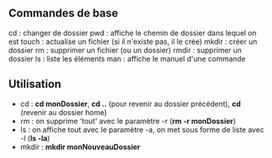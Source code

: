 ## Commandes de base

cd : changer de dossier
pwd : affiche le chemin de dossier dans lequel on est
touch : actualise un fichier (si il n'existe pas, il le crée)
mkdir : créer un dossier
rm : supprimer un fichier (ou un dossier)
rmdir : supprimer un dossier
ls : liste les éléments
man : affiche le manuel d'une commande

## Utilisation

- cd : **cd monDossier**, **cd ..** (pour revenir au dossier précédent), **cd** (revenir au dossier home)
- rm : on supprime 'tout' avec le paramètre -r (**rm -r monDossier**)
- ls : on affiche tout avec le paramètre -a, on met sous forme de liste avec -l (**ls -la**)
- mkdir : **mkdir monNouveauDossier**